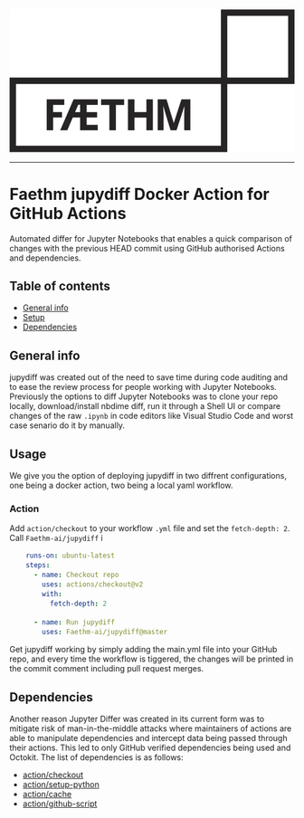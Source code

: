 <div align="center">
  <img src="logo.png">
</div>

-----------------

# Faethm jupydiff Docker Action for GitHub Actions
Automated differ for Jupyter Notebooks that enables a quick comparison of changes with the previous HEAD commit using GitHub authorised Actions and dependencies.

## Table of contents
* [General info](#general-info)
* [Setup](#setup)
* [Dependencies](#dependencies)

## General info
jupydiff was created out of the need to save time during code auditing and to ease the review process for people working with Jupyter Notebooks. Previously the options to diff Jupyter Notebooks was to clone your repo locally, download/install nbdime diff, run it through a Shell UI or compare changes of the raw `.ipynb` in code editors like Visual Studio Code and worst case senario do it by manually.

## Usage
We give you the option of deploying jupydiff in two diffrent configurations, one being a docker action, two being a local yaml workflow.
### Action
Add `action/checkout` to your workflow `.yml` file and set the `fetch-depth: 2`. Call `Faethm-ai/jupydiff` i

```yaml
    runs-on: ubuntu-latest
    steps:
      - name: Checkout repo
        uses: actions/checkout@v2
        with:
          fetch-depth: 2
        
      - name: Run jupydiff
        uses: Faethm-ai/jupydiff@master
```

Get jupydiff working by simply adding the main.yml file into your GitHub repo, and every time the workflow is tiggered, the changes will be printed in the commit comment including pull request merges.

## Dependencies
Another reason Jupyter Differ was created in its current form was to mitigate risk of man-in-the-middle attacks where maintainers of actions are able to manipulate dependencies and intercept data being passed through their actions. This led to only GitHub verified dependencies being used and Octokit. The list of dependencies is as follows:
* [action/checkout](https://github.com/actions/checkout)
* [action/setup-python](https://github.com/actions/setup-python)
* [action/cache](https://github.com/actions/cache)
* [action/github-script](https://github.com/actions/github-script) 

